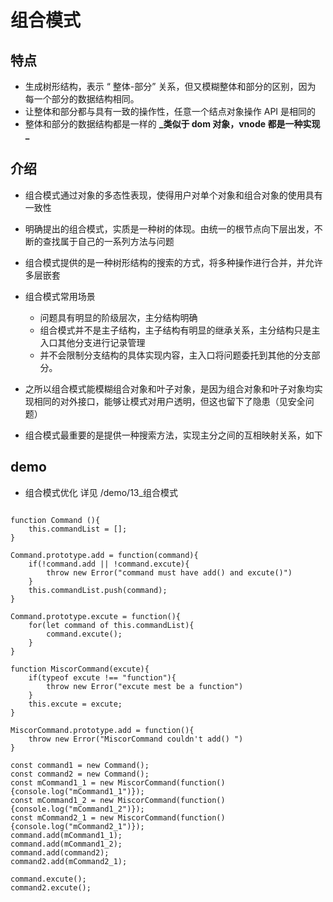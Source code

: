 # 组合模式

## 特点

- 生成树形结构，表示 “ 整体-部分” 关系，但又模糊整体和部分的区别，因为 每一个部分的数据结构相同。
- 让整体和部分都与具有一致的操作性，任意一个结点对象操作 API 是相同的
- 整体和部分的数据结构都是一样的 **_类似于 dom 对象，vnode 都是一种实现 _**

## 介绍

- 组合模式通过对象的多态性表现，使得用户对单个对象和组合对象的使用具有一致性
- 明确提出的组合模式，实质是一种树的体现。由统一的根节点向下层出发，不断的查找属于自己的一系列方法与问题
- 组合模式提供的是一种树形结构的搜索的方式，将多种操作进行合并，并允许多层嵌套

- 组合模式常用场景

  - 问题具有明显的阶级层次，主分结构明确
  - 组合模式并不是主子结构，主子结构有明显的继承关系，主分结构只是主入口其他分支进行记录管理
  - 并不会限制分支结构的具体实现内容，主入口将问题委托到其他的分支部分。

- 之所以组合模式能模糊组合对象和叶子对象，是因为组合对象和叶子对象均实现相同的对外接口，能够让模式对用户透明，但这也留下了隐患（见安全问题）

- 组合模式最重要的是提供一种搜索方法，实现主分之间的互相映射关系，如下

## demo

- 组合模式优化 详见 /demo/13\_组合模式

```language = javascript

function Command (){
    this.commandList = [];
}

Command.prototype.add = function(command){
    if(!command.add || !command.excute){
        throw new Error("command must have add() and excute()")
    }
    this.commandList.push(command);
}

Command.prototype.excute = function(){
    for(let command of this.commandList){
        command.excute();
    }
}

function MiscorCommand(excute){
    if(typeof excute !== "function"){
        throw new Error("excute mest be a function")
    }
    this.excute = excute;
}

MiscorCommand.prototype.add = function(){
    throw new Error("MiscorCommand couldn't add() ")
}

const command1 = new Command();
const command2 = new Command();
const mCommand1_1 = new MiscorCommand(function(){console.log("mCommand1_1")});
const mCommand1_2 = new MiscorCommand(function(){console.log("mCommand1_2")});
const mCommand2_1 = new MiscorCommand(function(){console.log("mCommand2_1")});
command.add(mCommand1_1);
command.add(mCommand1_2);
command.add(command2);
command2.add(mCommand2_1);

command.excute();
command2.excute();

```
